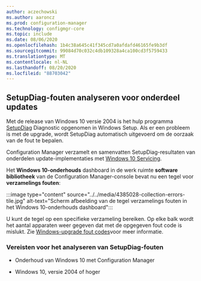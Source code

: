 ```yaml
---
author: aczechowski
ms.author: aaroncz
ms.prod: configuration-manager
ms.technology: configmgr-core
ms.topic: include
ms.date: 08/06/2020
ms.openlocfilehash: 1b4c38a645c41f345cd7a0afdafd46165fe9b3df
ms.sourcegitcommit: 99084d70c032c4db109328a4ca100cd3f5759433
ms.translationtype: MT
ms.contentlocale: nl-NL
ms.lasthandoff: 08/20/2020
ms.locfileid: "88703042"
---
```

## <a name="analyze-setupdiag-errors-for-feature-updates"></a><a name="bkmk_setupdiag"></a> SetupDiag-fouten analyseren voor onderdeel updates

<!--4385028-->

Met de release van Windows 10 versie 2004 is het hulp programma [SetupDiag](/windows/deployment/upgrade/setupdiag) Diagnostic opgenomen in Windows Setup. Als er een probleem is met de upgrade, wordt SetupDiag automatisch uitgevoerd om de oorzaak van de fout te bepalen.

Configuration Manager verzamelt en samenvatten SetupDiag-resultaten van onderdelen update-implementaties met [Windows 10 Servicing](../../../../../osd/deploy-use/manage-windows-as-a-service.md).

Het **Windows 10-onderhouds** dashboard in de werk ruimte **software bibliotheek** van de Configuration Manager-console bevat nu een tegel voor **verzamelings fouten**:

:::image type="content" source="../../media/4385028-collection-errors-tile.jpg" alt-text="Scherm afbeelding van de tegel verzamelings fouten in het Windows 10-onderhouds dashboard":::

U kunt de tegel op een specifieke verzameling bereiken. Op elke balk wordt het aantal apparaten weer gegeven dat met de opgegeven fout code is mislukt. Zie [Windows-upgrade fout codes](/windows/deployment/upgrade/upgrade-error-codes)voor meer informatie.

### <a name="prerequisites-to-analyze-setupdiag-errors"></a>Vereisten voor het analyseren van SetupDiag-fouten

- Onderhoud van Windows 10 met Configuration Manager

- Windows 10, versie 2004 of hoger